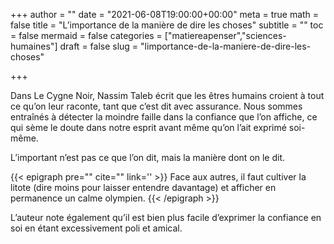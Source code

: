 +++
author = ""
date = "2021-06-08T19:00:00+00:00"
meta = true
math = false
title = "L’importance de la manière de dire les choses"
subtitle = ""
toc = false
mermaid = false
categories = ["matiereapenser","sciences-humaines"]
draft = false
slug = "limportance-de-la-maniere-de-dire-les-choses"

+++

Dans Le Cygne Noir, Nassim Taleb écrit que les êtres humains croient à tout ce qu’on leur raconte, tant que c’est dit avec assurance. Nous sommes entraînés à détecter la moindre faille dans la confiance que l’on affiche, ce qui sème le doute dans notre esprit avant même qu’on l’ait exprimé soi-même. 

L’important n’est pas ce que l’on dit, mais la manière dont on le dit.

{{< epigraph pre="" cite="" link='' >}}
  Face aux autres, il faut cultiver la litote (dire moins pour laisser entendre davantage) et afficher en permanence un calme olympien.
{{< /epigraph >}} 

L’auteur note également qu’il est bien plus facile d’exprimer la confiance en soi en étant excessivement poli et amical.